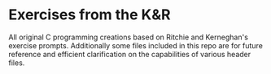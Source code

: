 # Exercises from the K&R
All original C programming creations based on Ritchie and Kerneghan's exercise prompts.
Additionally some files included in this repo are for future reference and efficient clarification on the capabilities of various header files.


















